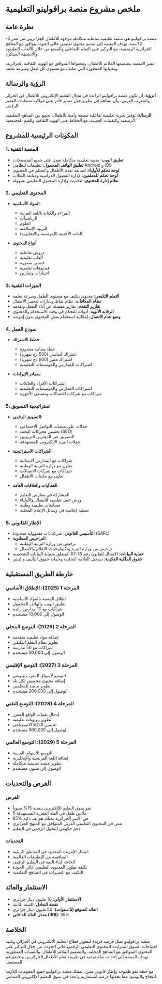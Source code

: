 # ملخص مشروع منصة برافولينو التعليمية

## نظرة عامة

منصة برافولينو هي منصة تعليمية تفاعلية متكاملة موجهة للأطفال الجزائريين من عمر 5-12 سنة. تهدف المنصة إلى تقديم محتوى تعليمي عالي الجودة يتوافق مع المناهج الجزائرية الرسمية، مع التركيز على التعلم التفاعلي والممتع من خلال الألعاب التعليمية والأنشطة المبتكرة.

تتميز المنصة بتصميمها الملائم للأطفال، ومحتواها المتوافق مع الهوية الثقافية الجزائرية، وتقنياتها المتطورة التي تتكيف مع مستوى كل طفل وسرعة تعلمه.

## الرؤية والرسالة

**الرؤية**: أن تكون منصة برافولينو الرائدة في مجال التعليم الإلكتروني للأطفال في الجزائر والمغرب العربي، وأن تساهم في تطوير جيل متميز قادر على مواكبة متطلبات العصر الرقمي.

**الرسالة**: توفير تجربة تعليمية تفاعلية ممتعة وآمنة للأطفال، تجمع بين المناهج التعليمية الرسمية والتقنيات الحديثة، مع الحفاظ على الهوية الثقافية والقيم المجتمعية.

## المكونات الرئيسية للمشروع

### 1. المنصة التقنية

- **تطبيق الويب**: منصة تعليمية متكاملة تعمل على جميع المتصفحات
- **تطبيق الهاتف المحمول**: تطبيقات لنظامي Android و iOS
- **لوحة تحكم للأولياء**: لمتابعة تقدم الأطفال والتحكم في المحتوى
- **لوحة تحكم للمعلمين**: لإدارة الفصول الدراسية ومتابعة الطلاب
- **نظام إدارة المحتوى**: لتحديث وإدارة المحتوى التعليمي بسهولة

### 2. المحتوى التعليمي

- **المواد الأساسية**:
  - القراءة والكتابة باللغة العربية
  - الرياضيات
  - العلوم
  - التربية الإسلامية
  - اللغات الأجنبية (الفرنسية والإنجليزية)

- **أنواع المحتوى**:
  - دروس تفاعلية
  - ألعاب تعليمية
  - قصص مصورة
  - فيديوهات تعليمية
  - اختبارات وتمارين

### 3. الميزات التقنية

- **التعلم التكيفي**: محتوى يتكيف مع مستوى الطفل وسرعة تعلمه
- **نظام المكافآت**: نظام نقاط وشارات لتحفيز الأطفال
- **تقارير التقدم**: تقارير مفصلة عن أداء الطفل وتقدمه
- **الرقابة الأبوية**: أدوات للتحكم في وقت الاستخدام والمحتوى
- **وضع عدم الاتصال**: إمكانية استخدام بعض المحتوى بدون إنترنت

### 4. نموذج العمل

- **خطط الاشتراك**:
  - خطة مجانية محدودة
  - اشتراك أساسي (500 دج شهرياً)
  - اشتراك مميز (900 دج شهرياً)
  - اشتراكات للمدارس والمؤسسات التعليمية

- **مصادر الإيرادات**:
  - اشتراكات الأفراد والعائلات
  - اشتراكات المدارس والمؤسسات التعليمية
  - شراكات مع شركات الاتصالات ومصنعي الأجهزة

### 5. استراتيجية التسويق

- **التسويق الرقمي**:
  - حملات على منصات التواصل الاجتماعي
  - تحسين محركات البحث (SEO)
  - التسويق عبر المؤثرين التربويين
  - حملات البريد الإلكتروني المستهدفة

- **الشراكات الاستراتيجية**:
  - شراكات مع المدارس الابتدائية
  - تعاون مع وزارة التربية الوطنية
  - شراكات مع شركات الاتصالات
  - تعاون مع مكتبات الأطفال

- **الفعاليات والعلاقات العامة**:
  - المشاركة في معارض التعليم
  - ورش عمل تعليمية للأطفال والأولياء
  - مسابقات تعليمية وطنية
  - تغطية إعلامية في وسائل الإعلام المحلية

### 6. الإطار القانوني

- **التأسيس القانوني**: شركة ذات مسؤولية محدودة (SARL)
- **التراخيص المطلوبة**:
  - ترخيص من وزارة التربية الوطنية
  - ترخيص من وزارة البريد وتكنولوجيات الإعلام والاتصال
- **حماية البيانات**: الامتثال للقانون رقم 18-07 المتعلق بحماية البيانات الشخصية
- **حقوق الملكية الفكرية**: تسجيل العلامة التجارية وحماية حقوق التأليف والنشر

## خارطة الطريق المستقبلية

### المرحلة 1 (2025): الإطلاق الأساسي
- إطلاق المنصة بالمواد الأساسية
- تطبيق الويب والهاتف المحمول
- شراكات مع 10 مدارس رائدة
- الوصول إلى 10,000 مستخدم

### المرحلة 2 (2026): التوسع المحلي
- إضافة مواد تعليمية متقدمة
- تطوير نظام التعلم التكيفي
- شراكات مع 50 مدرسة
- الوصول إلى 50,000 مستخدم

### المرحلة 3 (2027): التوسع الإقليمي
- التوسع لأسواق المغرب وتونس
- إضافة محتوى مخصص لكل بلد
- تطوير منصة للمعلمين
- الوصول إلى 200,000 مستخدم

### المرحلة 4 (2028): التوسع التقني
- إدخال تقنيات الواقع المعزز
- تطوير روبوتات تعليمية
- تحسين الذكاء الاصطناعي
- الوصول إلى 500,000 مستخدم

### المرحلة 5 (2029): التوسع العالمي
- التوسع للأسواق العربية
- إضافة اللغة الفرنسية والإنجليزية
- تطوير منصة تعليمية متكاملة
- الوصول إلى مليون مستخدم

## الفرص والتحديات

### الفرص
- نمو سوق التعليم الإلكتروني بنسبة 15% سنوياً
- 5 ملايين طفل في الفئة العمرية المستهدفة
- 85% من الأسر الجزائرية تمتلك هواتف ذكية
- نقص في المحتوى التعليمي العربي المتوافق مع المنهج الجزائري
- دعم حكومي للتحول الرقمي في التعليم

### التحديات
- انتشار الإنترنت المحدود في المناطق الريفية
- المنافسة من التطبيقات العالمية
- الحاجة لبناء الثقة في التعليم الرقمي
- تكلفة تطوير المحتوى التعليمي عالي الجودة
- التكيف مع التغييرات في المناهج التعليمية

## الاستثمار والعائد

- **الاستثمار الأولي**: 10 مليون دينار جزائري
- **نقطة التعادل**: السنة الثانية
- **العائد المتوقع (5 سنوات)**: 50 مليون دينار جزائري
- **معدل العائد الداخلي (IRR)**: 35%

## الخلاصة

منصة برافولينو تمثل فرصة فريدة لتطوير قطاع التعليم الإلكتروني في الجزائر، وتلبية احتياجات السوق المتزايدة للمحتوى التعليمي الرقمي عالي الجودة. من خلال التركيز على المحتوى المتوافق مع المناهج المحلية، والتصميم الملائم للأطفال، والتقنيات المتطورة، تهدف المنصة إلى إحداث نقلة نوعية في طريقة تعلم الأطفال الجزائريين وتحضيرهم للمستقبل.

مع خطة نمو طموحة وإطار قانوني متين، تمتلك منصة برافولينو جميع المقومات اللازمة للنجاح والتوسع، مما يجعلها فرصة استثمارية واعدة في سوق التعليم الإلكتروني المتنامي.

